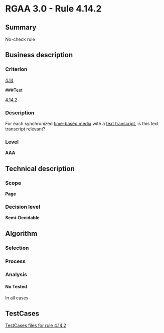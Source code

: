 # RGAA 3.0 -  Rule 4.14.2

## Summary

No-check rule

## Business description

### Criterion

[4.14](http://disic.github.io/rgaa_referentiel_en/RGAA3.0_Criteria_English_version_v1.html#crit-4-14)

###Test

[4.14.2](http://disic.github.io/rgaa_referentiel_en/RGAA3.0_Criteria_English_version_v1.html#test-4-14-2)

### Description
For each synchronized <a href="http://disic.github.io/rgaa_referentiel_en/RGAA3.0_Glossary_English_version_v1.html#mMediaTemp">time-based
  media</a> with a <a href="http://disic.github.io/rgaa_referentiel_en/RGAA3.0_Glossary_English_version_v1.html#mTranscriptTextuel">text
  transcript</a>, is this text transcript relevant? 


### Level

**AAA**

## Technical description

### Scope

**Page**

### Decision level

**Semi-Decidable**

## Algorithm

### Selection

### Process

### Analysis

#### No Tested 

In all cases



##  TestCases 

[TestCases files for rule 4.14.2](https://github.com/Asqatasun/Asqatasun/tree/master/rules/rules-rgaa3.0/src/test/resources/testcases/rgaa30/Rgaa30Rule041402/) 


